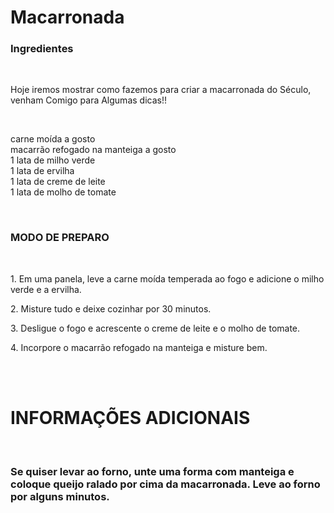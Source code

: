 <h1> Macarronada </h1>

<h3> Ingredientes </h3>

<br>
<p>Hoje iremos mostrar como fazemos para criar a macarronada do Século, venham Comigo para Algumas dicas!!</p>
<br>

<p>
carne moída a gosto<br>
macarrão refogado na manteiga a gosto<br>
1 lata de milho verde<br>
1 lata de ervilha<br>
1 lata de creme de leite<br>
1 lata de molho de tomate</p>

<br>
<h3>MODO DE PREPARO</h3>
<br>

<p>1. Em uma panela, leve a carne moída temperada ao fogo e adicione o milho verde e a ervilha.</p>
<p>2. Misture tudo e deixe cozinhar por 30 minutos.</p>
<p>3. Desligue o fogo e acrescente o creme de leite e o molho de tomate.</p>
<p>4. Incorpore o macarrão refogado na manteiga e misture bem.</p>
<br><br>

<h1>INFORMAÇÕES ADICIONAIS</h1>
<br>
<p><h3>Se quiser levar ao forno, unte uma forma com manteiga e coloque queijo ralado por cima da macarronada. Leve ao forno por alguns minutos.</h3></p>
